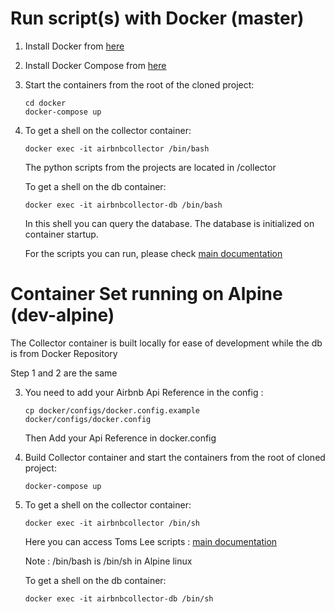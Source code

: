 # Run script(s) with Docker (master)

1. Install Docker from [here](https://docs.docker.com/install/)
2. Install Docker Compose from [here](https://docs.docker.com/compose/install/)
3. Start the containers from the root of the cloned project: 

   ```console
   cd docker
   docker-compose up
   ```
4. To get a shell on the collector container:

   ```console
   docker exec -it airbnbcollector /bin/bash
   ```
   The python scripts from the projects are located in /collector

   To get a shell on the db container:

   ```shell
   docker exec -it airbnbcollector-db /bin/bash
   ```
   In this shell you can query the database. The database is initialized on container startup.

   For the scripts you can run, please check [main documentation](../README.md)
   
   
# Container Set running on Alpine (dev-alpine)

The Collector container is built locally for ease of development while the db is from Docker Repository

Step 1 and 2 are the same

3. You need to add your Airbnb Api Reference in the config :

   ```console
   cp docker/configs/docker.config.example docker/configs/docker.config
   ```
   Then Add your Api Reference in docker.config

4. Build Collector container and start the containers from the root of cloned project:

   ```console
   docker-compose up
   ```
   
5. To get a shell on the collector container:
   ```console
   docker exec -it airbnbcollector /bin/sh
   ```
   Here you can access Toms Lee scripts : [main documentation](../README.md)
   
   Note : /bin/bash is /bin/sh in Alpine linux
   
   To get a shell on the db container:

   ```shell
   docker exec -it airbnbcollector-db /bin/sh
   ```
